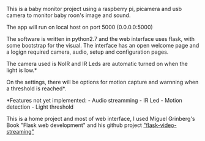 
This is a baby monitor project using a raspberry pi, picamera
and usb camera to monitor baby roon's image and sound.

The app will run on local host on port 5000 (0.0.0.0:5000)

The software is written in python2.7 and the web interface uses flask, with some
bootstrap for the visual. 
The interface has an open welcome page and a logign required camera, audio, setup
and configuration pages.

The camera used is NoIR and IR Leds are automatic turned on when the light is low.*

On the settings, there will be options for motion capture and warnning when a 
threshold is reached*.

*Features not yet implemented:
	- Audio streamming
	- IR Led
	- Motion detection
	- Light threshold


This is a home project and most of web interface, I used Miguel Grinberg's 
Book "Flask web development" and his github project 
["flask-video-streaming"](https://github.com/miguelgrinberg/flask-video-streaming)
